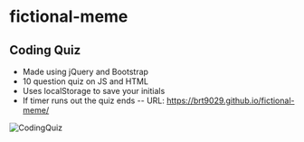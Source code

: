 # fictional-meme
## Coding Quiz
- Made using jQuery and Bootstrap
- 10 question quiz on JS and HTML
- Uses localStorage to save your initials
- If timer runs out the quiz ends
-- URL: https://brt9029.github.io/fictional-meme/





![CodingQuiz](https://user-images.githubusercontent.com/26530136/139557101-f5162f93-93fd-4245-a294-e61c0aeab8aa.PNG)
